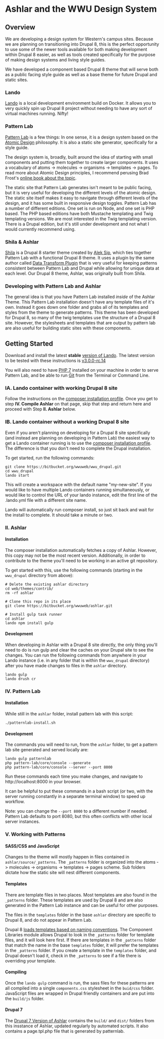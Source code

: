 # Ashlar and the WWU Design System
## Overview
We are developing a design system for Western's campus sites. Because we are planning on transitioning into Drupal 8, this is the perfect opportunity to use some of the newer tools available for both making development within Drupal 8 easier, as well as tools created specifically for the purpose of making design systems and living style guides.

We have developed a component based Drupal 8 theme that will serve both as a public facing style guide as well as a base theme for future Drupal and static sites.

### Lando
[Lando](https://docs.devwithlando.io/) is a local development environment build on Docker. It allows you to very quickly spin up Drupal 8 project without needing to have any sort of virtual machines running. Nifty!

### Pattern Lab
[Pattern Lab](http://patternlab.io/) is a few things: In one sense, it is a design system based on the [Atomic Design](http://bradfrost.com/blog/post/atomic-web-design/) philosophy. It is also a static site generator, specifically for a style guide.

The design system is, broadly, built around the idea of starting with small components and putting them together to create larger components. It uses a vocabulary of atoms -> molecules -> organisms -> templates -> pages. To read more about Atomic Design principles, I recommend perusing Brad Frost's [online book about the topic](http://atomicdesign.bradfrost.com/).

The static site that Pattern Lab generates isn't meant to be public facing, but it is very useful for developing the different levels of the atomic design. The static site itself makes it easy to navigate through different levels of the design, and it has some built in responsive design toggles. Pattern Lab has a number of different editions. One set is run on Node, and one set is PHP based. The PHP based editions have both Mustache templating and Twig templating versions. We are most interested in the Twig templating version. There is a Drupal edition, but it's still under development and not what I would currently recommend using.

### Shila & Ashlar
[Shila](https://github.com/aleksip/shila-drupal-theme) is a Drupal 8 starter theme created by [Alek Sip](https://www.aleksip.net/projects), which ties together Pattern Lab with a functional Drupal 8 theme. It uses a plugin by the same author called [Data Transform Plugin](https://github.com/aleksip/plugin-data-transform) that is very useful for keeping patterns consistent between Pattern Lab and Drupal while allowing for unique data at each level. Our Drupal 8 theme, Ashlar, was originally built from Shila.

### Developing with Pattern Lab and Ashlar
The general idea is that you have Pattern Lab installed *inside* of the Ashlar Theme. This Pattern Lab installation doesn't have any template files of it's own. Instead it goes down one folder and grabs all of its templates and styles from the theme to generate patterns. This theme has been developed for Drupal 8, so many of the twig templates use the structure of a Drupal 8 site. However, the stylesheets and templates that are output by pattern lab are also useful for building static sites with these components.

## Getting Started
Download and install the latest **stable** [version of Lando](https://github.com/lando/lando/releases). The latest version to be tested with these instructions is [v3.0.0-rc.14](https://github.com/lando/lando/releases/tag/v3.0.0-rc.14)

You will also need to have [PHP 7](https://www.php.net/) installed on your machine in order to serve Pattern Lab, and be able to run [Git](https://git-scm.com/) from the Terminal or Command Line.

### IA. Lando container with working Drupal 8 site
Follow the instructions on the [composer installation profile](https://bitbucket.org/wwuweb/wwu_drupal). Once you get to step **IV. Compile Ashlar** on that page, skip that step and return here and proceed with Step **II. Ashlar** below.


### IB. Lando container without a working Drupal 8 site
Even if you aren't planning on developing for a Drupal 8 site specifically (and instead are planning on developing in Pattern Lab) the easiest way to get a Lando container running is to use the [composer installation profile](https://bitbucket.org/wwuweb/wwu_drupal). The difference is that you don't need to complete the Drupal installation.

To get started, run the following commands:

    git clone https://bitbucket.org/wwuweb/wwu_drupal.git
    cd wwu_drupal
    lando start

This will create a workspace with the default name "my-new-site". If you would like to have multiple Lando containers running simultaneously, or would like to control the URL of your lando instance, edit the first line of the .lando.yml file with a different site name.

Lando will automatically run composer install, so just sit back and wait for the install to complete. It should take a minute or two.

### II. Ashlar

#### Installation
The composer installation automatically fetches a copy of Ashlar. However, this copy may not be the most recent version. Additionally, in order to contribute to the theme you'll need to be working in an active git repository.

To get started with this, use the following commands (starting in the `wwu_drupal` directory from above):

    # Delete the existing ashlar directory
    cd web/themes/contrib/
    rm -rf ashlar

    # Clone this repo in its place
    git clone https://bitbucket.org/wwuweb/ashlar.git

    # Install gulp task runner  
    cd ashlar
    lando npm install gulp

#### Development
When developing in Ashlar with a Drupal 8 site directly, the only thing you'll need to do is run gulp and clear the caches on your Drupal site to see the changes. You can run the following commands from anywhere in your Lando instance (i.e. in any folder that is within the `wwu_drupal` directory) after you have made changes to files in the `ashlar` directory.

    lando gulp
    lando drush cr

### IV. Pattern Lab

#### Installation
While still in the `ashlar` folder, install pattern lab with this script:

    ./patternlab-install.sh

#### Development
The commands you will need to run, from the `ashlar` folder, to get a pattern lab site generated and served locally are:

    lando gulp patternlab
    php pattern-lab/core/console --generate
    php pattern-lab/core/console --server --port 8000

Run these commands each time you make changes, and navigate to http://localhost:8000 in your browser.

It can be helpful to put these commands in a bash script (or two, with the server running constantly in a separate terminal window) to speed up workflow.

Note: you can change the `--port 8000` to a different number if needed. Pattern Lab defaults to port 8080, but this often conflicts with other local server instances.

### V. Working with Patterns

#### SASS/CSS and JavaScript
Changes to the theme will mostly happen in files contained in `ashlar/source/_patterns`. The `_patterns` folder is organized into the atoms -> molecules -> organisms -> templates -> pages scheme. Sub folders dictate how the static site will nest different components.

#### Templates
There are template files in two places. Most templates are also found in the `_patterns` folder. These templates are used by Drupal 8 and are also generated in the Pattern Lab instance and can be useful for other purposes.

The files in the `templates` folder in the base `ashlar` directory are specific to Drupal 8, and do not appear in Pattern Lab.

Drupal 8 [loads templates based on naming conventions](https://www.drupal.org/docs/8/theming/twig/twig-template-naming-conventions). The Component Libraries module allows Drupal to look in the `_patterns` folder for template files, and it will look here first. If there are templates in the `_patterns` folder that match the name in the base `templates` folder, it will prefer the templates in the `_patterns` folder. If you create a template in the `templates` folder, and Drupal doesn't load it, check in the `_patterns` to see if a file there is overriding your template.

#### Compiling
Once the `lando gulp` command is run, the sass files for these patterns are all compiled into a single `components.css` stylesheet in the `buid/css` folder. JavaScript files are wrapped in Drupal friendly containers and are put into the `build/js` folder.

#### Drupal 7
The [Drupal 7 Version of Ashlar](https://bitbucket.org/wwuweb/ashlar_d7/src) contains the `build/` and `dist/` folders from this insstance of Ashlar, updated regularly by automated scripts. It also contains a page.tpl.php file that is generated by patternlab.
